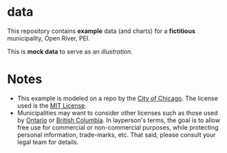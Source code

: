 # data
This repository contains **example** data (and charts) for a **fictitious** municipality, Open River, PEI. 

This is **mock data** to serve as an *illustration*.

# Notes
* This example is modeled on a repo by the [City of Chicago](https://github.com/chicago). The license used is the [MIT License](https://en.wikipedia.org/wiki/MIT_License).
* Municipalities may want to consider other licenses such as those used by [Ontario](http://www.ontario.ca/page/open-government-licence-ontario) or [British Columbia](http://www.data.gov.bc.ca/local/dbc/docs/license/OGL-vbc2.0.pdf). In layperson's terms, the goal is to allow free use for commercial or non-commercial purposes, while protecting personal information, trade-marks, etc. That said, please consult your legal team for details.
